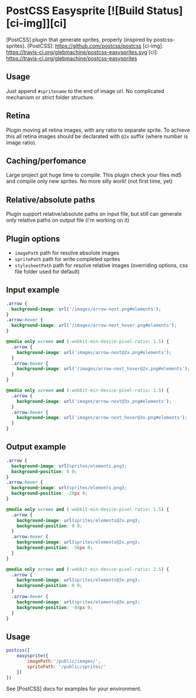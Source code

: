 

# PostCSS Easysprite [![Build Status][ci-img]][ci]
[PostCSS] plugin that generate sprites, properly (inspired by postcss-sprites).
[PostCSS]: https://github.com/postcss/postcss
[ci-img]:  https://travis-ci.org/glebmachine/postcss-easysprites.svg
[ci]:      https://travis-ci.org/glebmachine/postcss-easysprites

## Usage
Just append `#spritename` to the end of image url. No complicated mechanism or strict folder structure.

## Retina
Plugin moving all retina images, with any ratio to separate sprite. To achieve this all retina images should be declarated with `@2x` suffix (where number is image ratio).

## Caching/perfomance
Large project got huge time to compile. This plugin check your files md5 and compile only new sprites. No more silly work! (not first time, yet)

## Relative/absolute paths
Plugin support relative/absolute paths on input file, but still can generate only relative paths on output file (i'm working on it)

## Plugin options
 - `imagePath` path for resolve absolute images
 - `spritePath` path for write completed sprites
 - `stylesheetPath` path for resolve relative images (overriding options, css file folder used for default)

## Input example
```css
.arrow {
  background-image: url('/images/arrow-next.png#elements');
}
.arrow:hover {
  background-image: url('/images/arrow-next_hover.png#elements');
}

@media only screen and (-webkit-min-device-pixel-ratio: 1.5) {
  .arrow {
    background-image: url('images/arrow-next@2x.png#elements');
  }
  .arrow:hover {
    background-image: url('/images/arrow-next_hover@2x.png#elements');
  }
}

@media only screen and (-webkit-min-device-pixel-ratio: 2.5) {
  .arrow {
    background-image: url('images/arrow-next@3x.png#elements');
  }
  .arrow:hover {
    background-image: url('images/arrow-next_hover@3x.png#elements');
  }
}
```

## Output example
```css
.arrow { 
  background-image: url(sprites/elements.png); 
  background-position: 0 0;
}
.arrow:hover { 
  background-image: url(sprites/elements.png); 
  background-position: -28px 0;
}

@media only screen and (-webkit-min-device-pixel-ratio: 1.5) {
  .arrow { 
    background-image: url(sprites/elements@2x.png); 
    background-position: 0 0;
  }
  .arrow:hover { 
    background-image: url(sprites/elements@2x.png); 
    background-position: -56px 0;
  }
}

@media only screen and (-webkit-min-device-pixel-ratio: 2.5) {
  .arrow { 
    background-image: url(sprites/elements@3x.png); 
    background-position: 0 0;
  }
  .arrow:hover { 
    background-image: url(sprites/elements@3x.png); 
    background-position: -84px 0;
  }
}
```

## Usage

```js
postcss([ 
    easysprite({
        imagePath:'/public/images/', 
        spritePath: '/public/sprites/'
    })
])
```

See [PostCSS] docs for examples for your environment.
